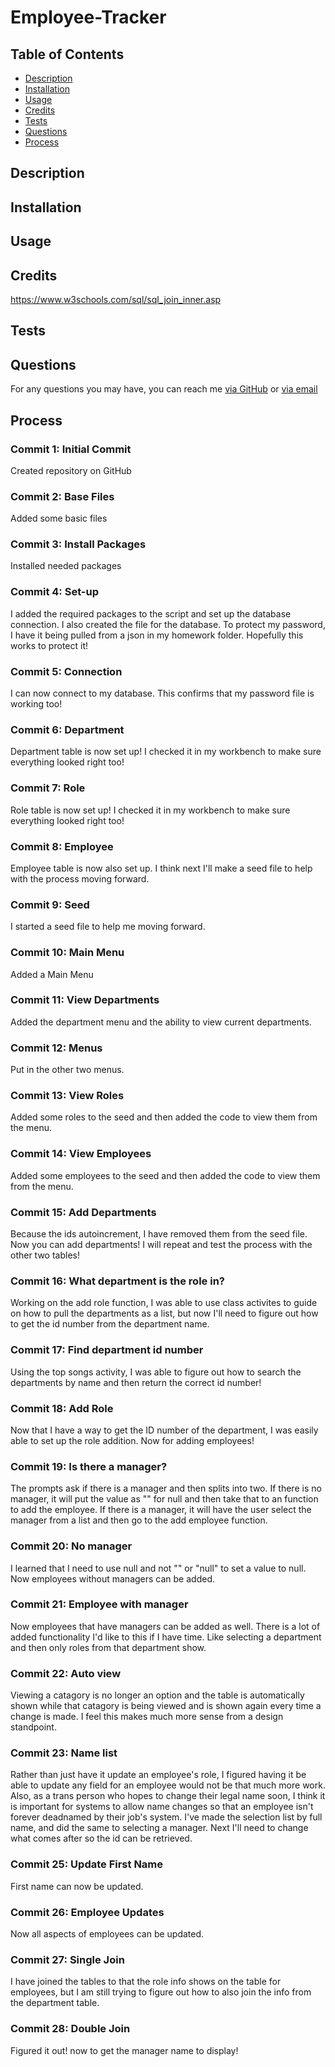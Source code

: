 # Employee-Tracker

## Table of Contents

* [Description](#description)
* [Installation](#installation)
* [Usage](#usage)
* [Credits](#credits)
* [Tests](#tests)
* [Questions](#questions)
* [Process](#process)

## Description 

## Installation 

## Usage

## Credits
https://www.w3schools.com/sql/sql_join_inner.asp

## Tests

## Questions
For any questions you may have, you can reach me [via GitHub](https://github.com/Kayn-Pleiades) or [via email](mailto:kayn.pleiades@gmail.com)

## Process

### Commit 1: Initial Commit
Created repository on GitHub

### Commit 2: Base Files
Added some basic files

### Commit 3: Install Packages
Installed needed packages

### Commit 4: Set-up
I added the required packages to the script and set up the database connection. I also created the file for the database. To protect my password, I have it being pulled from a json in my homework folder. Hopefully this works to protect it!

### Commit 5: Connection
I can now connect to my database. This confirms that my password file is working too!

### Commit 6: Department
Department table is now set up! I checked it in my workbench to make sure everything looked right too! 

### Commit 7: Role
Role table is now set up! I checked it in my workbench to make sure everything looked right too! 

### Commit 8: Employee
Employee table is now also set up. I think next I'll make a seed file to help with the process moving forward. 

### Commit 9: Seed
I started a seed file to help me moving forward.

### Commit 10: Main Menu
Added a Main Menu

### Commit 11: View Departments
Added the department menu and the ability to view current departments.

### Commit 12: Menus
Put in the other two menus.

### Commit 13: View Roles
Added some roles to the seed and then added the code to view them from the menu. 

### Commit 14: View Employees
Added some employees to the seed and then added the code to view them from the menu. 

### Commit 15: Add Departments
Because the ids autoincrement, I have removed them from the seed file. Now you can add departments! I will repeat and test the process with the other two tables!

### Commit 16: What department is the role in?
Working on the add role function, I was able to use class activites to guide on how to pull the departments as a list, but now I'll need to figure out how to get the id number from the department name. 

### Commit 17: Find department id number
Using the top songs activity, I was able to figure out how to search the departments by name and then return the correct id number!

### Commit 18: Add Role
Now that I have a way to get the ID number of the department, I was easily able to set up the role addition. Now for adding employees!

### Commit 19: Is there a manager?
The prompts ask if there is a manager and then splits into two. If there is no manager, it will put the value as "" for null and then take that to an function to add the employee. If there is a manager, it will have the user select the manager from a list and then go to the add employee function. 

### Commit 20: No manager
I learned that I need to use null and not "" or "null" to set a value to null. Now employees without managers can be added.

### Commit 21: Employee with manager
Now employees that have managers can be added as well. There is a lot of added functionality I'd like to this if I have time. Like selecting a department and then only roles from that department show.

### Commit 22: Auto view
Viewing a catagory is no longer an option and the table is automatically shown while that catagory is being viewed and is shown again every time a change is made. I feel this makes much more sense from a design standpoint. 

### Commit 23: Name list
Rather than just have it update an employee's role, I figured having it be able to update any field for an employee would not be that much more work. Also, as a trans person who hopes to change their legal name soon, I think it is important for systems to allow name changes so that an employee isn't forever deadnamed by their job's system. I've made the selection list by full name, and did the same to selecting a manager. Next I'll need to change what comes after so the id can be retrieved. 

### Commit 25: Update First Name
First name can now be updated.

### Commit 26: Employee Updates
Now all aspects of employees can be updated.

### Commit 27: Single Join
I have joined the tables to that the role info shows on the table for employees, but I am still trying to figure out how to also join the info from the department table.

### Commit 28: Double Join
Figured it out! now to get the manager name to display!
